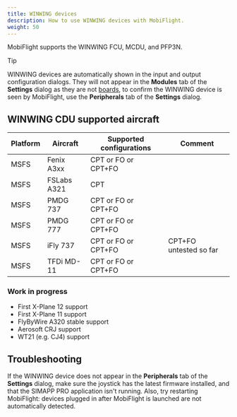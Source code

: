 ```yaml
---
title: WINWING devices
description: How to use WINWING devices with MobiFlight.
weight: 50
---
```


MobiFlight supports the WINWING FCU, MCDU, and PFP3N.

> [!TIP]
> WINWING devices are automatically shown in the input and output configuration dialogs. They will not appear in the **Modules** tab of the **Settings** dialog as they are not [boards](/boards/), to confirm the WINWING device is seen by MobiFlight, use the **Peripherals** tab of the **Settings** dialog.

## WINWING CDU supported aircraft

| Platform | Aircraft    | Supported configurations | Comment                     |
|----------|-------------|--------------------------|-----------------------------|
| MSFS     | Fenix A3xx  | CPT or FO or CPT+FO      |                             |
| MSFS     | FSLabs A321 | CPT                      |                             |
| MSFS     | PMDG 737    | CPT or FO or CPT+FO      |                             |
| MSFS     | PMDG 777    | CPT or FO or CPT+FO      |                             |
| MSFS     | iFly 737    | CPT or FO or CPT+FO      | CPT+FO untested so far      |
| MSFS     | TFDi MD-11  | CPT or FO or CPT+FO      |                             |

### Work in progress

- First X-Plane 12 support
- First X-Plane 11 support
- FlyByWire A320 stable support
- Aerosoft CRJ support
- WT21 (e.g. CJ4) support

## Troubleshooting

If the WINWING device does not appear in the **Peripherals** tab of the **Settings** dialog, make sure the joystick has the latest firmware installed, and that the SIMAPP PRO application isn't running. Also, try restarting MobiFlight: devices plugged in after MobiFlight is launched are not automatically detected.
